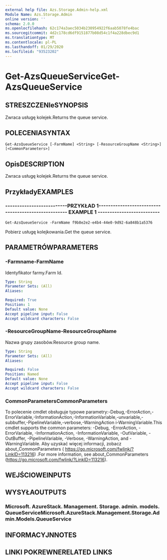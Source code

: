 ```yaml
---
external help file: Azs.Storage.Admin-help.xml
Module Name: Azs.Storage.Admin
online version: ''
schema: 2.0.0
ms.openlocfilehash: 62c174a3aec5034b230954922f6aab5078fe4bac
ms.sourcegitcommit: 4d2c178cd6df9151877b08d54c1f4a228dbec9d1
ms.translationtype: MT
ms.contentlocale: pl-PL
ms.lasthandoff: 01/29/2020
ms.locfileid: "93523202"
---
```

# <span data-ttu-id="b04e0-101">Get-AzsQueueService</span><span class="sxs-lookup"><span data-stu-id="b04e0-101">Get-AzsQueueService</span></span>

## <span data-ttu-id="b04e0-102">STRESZCZENIe</span><span class="sxs-lookup"><span data-stu-id="b04e0-102">SYNOPSIS</span></span>
<span data-ttu-id="b04e0-103">Zwraca usługę kolejek.</span><span class="sxs-lookup"><span data-stu-id="b04e0-103">Returns the queue service.</span></span>

## <span data-ttu-id="b04e0-104">POLECENIA</span><span class="sxs-lookup"><span data-stu-id="b04e0-104">SYNTAX</span></span>

```
Get-AzsQueueService [-FarmName] <String> [-ResourceGroupName <String>] [<CommonParameters>]
```

## <span data-ttu-id="b04e0-105">Opis</span><span class="sxs-lookup"><span data-stu-id="b04e0-105">DESCRIPTION</span></span>
<span data-ttu-id="b04e0-106">Zwraca usługę kolejek.</span><span class="sxs-lookup"><span data-stu-id="b04e0-106">Returns the queue service.</span></span>

## <span data-ttu-id="b04e0-107">Przykłady</span><span class="sxs-lookup"><span data-stu-id="b04e0-107">EXAMPLES</span></span>

### <span data-ttu-id="b04e0-108">--------------------------PRZYKŁAD 1--------------------------</span><span class="sxs-lookup"><span data-stu-id="b04e0-108">-------------------------- EXAMPLE 1 --------------------------</span></span>
```
Get-AzsQueueService -FarmName f9b8e2e2-e4b4-44e0-9d92-6a848b1a5376
```

<span data-ttu-id="b04e0-109">Pobierz usługę kolejkowania.</span><span class="sxs-lookup"><span data-stu-id="b04e0-109">Get the queue service.</span></span>

## <span data-ttu-id="b04e0-110">PARAMETRÓW</span><span class="sxs-lookup"><span data-stu-id="b04e0-110">PARAMETERS</span></span>

### <span data-ttu-id="b04e0-111">-Farmname</span><span class="sxs-lookup"><span data-stu-id="b04e0-111">-FarmName</span></span>
<span data-ttu-id="b04e0-112">Identyfikator farmy.</span><span class="sxs-lookup"><span data-stu-id="b04e0-112">Farm Id.</span></span>

```yaml
Type: String
Parameter Sets: (All)
Aliases: 

Required: True
Position: 1
Default value: None
Accept pipeline input: False
Accept wildcard characters: False
```

### <span data-ttu-id="b04e0-113">-ResourceGroupName</span><span class="sxs-lookup"><span data-stu-id="b04e0-113">-ResourceGroupName</span></span>
<span data-ttu-id="b04e0-114">Nazwa grupy zasobów.</span><span class="sxs-lookup"><span data-stu-id="b04e0-114">Resource group name.</span></span>

```yaml
Type: String
Parameter Sets: (All)
Aliases: 

Required: False
Position: Named
Default value: None
Accept pipeline input: False
Accept wildcard characters: False
```

### <span data-ttu-id="b04e0-115">CommonParameters</span><span class="sxs-lookup"><span data-stu-id="b04e0-115">CommonParameters</span></span>
<span data-ttu-id="b04e0-116">To polecenie cmdlet obsługuje typowe parametry:-Debug,-ErrorAction,-ErrorVariable,-InformationAction,-InformationVariable,-unvariable,-subbuffer,-PipelineVariable,-verbose,-WarningAction i-WarningVariable.</span><span class="sxs-lookup"><span data-stu-id="b04e0-116">This cmdlet supports the common parameters: -Debug, -ErrorAction, -ErrorVariable, -InformationAction, -InformationVariable, -OutVariable, -OutBuffer, -PipelineVariable, -Verbose, -WarningAction, and -WarningVariable.</span></span> <span data-ttu-id="b04e0-117">Aby uzyskać więcej informacji, zobacz about_CommonParameters ( https://go.microsoft.com/fwlink/?LinkID=113216) .</span><span class="sxs-lookup"><span data-stu-id="b04e0-117">For more information, see about_CommonParameters (https://go.microsoft.com/fwlink/?LinkID=113216).</span></span>

## <span data-ttu-id="b04e0-118">WEJŚCIOWE</span><span class="sxs-lookup"><span data-stu-id="b04e0-118">INPUTS</span></span>

## <span data-ttu-id="b04e0-119">WYSYŁA</span><span class="sxs-lookup"><span data-stu-id="b04e0-119">OUTPUTS</span></span>

### <span data-ttu-id="b04e0-120">Microsoft. AzureStack. Management. Storage. admin. models. QueueService</span><span class="sxs-lookup"><span data-stu-id="b04e0-120">Microsoft.AzureStack.Management.Storage.Admin.Models.QueueService</span></span>

## <span data-ttu-id="b04e0-121">INFORMACYJN</span><span class="sxs-lookup"><span data-stu-id="b04e0-121">NOTES</span></span>

## <span data-ttu-id="b04e0-122">LINKI POKREWNE</span><span class="sxs-lookup"><span data-stu-id="b04e0-122">RELATED LINKS</span></span>


